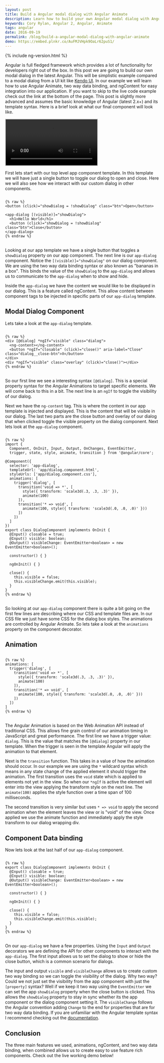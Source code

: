 ```yaml
---
layout: post
title: Build a Angular modal dialog with Angular Animate
description: Learn how to build your own Angular modal dialog with Angular Animate
keywords: Cory Rylan, Angular 2, Angular, Animate
tags: angular
date: 2016-09-19
permalink: /blog/build-a-angular-modal-dialog-with-angular-animate
demo: https://embed.plnkr.co/AuFMJVHpk9OaLr62puS1/
---
```


{% include ng-version.html %}

Angular is full fledged framework which provides a lot of functionality for developers right out of the box.
In this post we are going to build our own modal dialog in the latest Angular. This will be simplistic example compared to 
a modal dialog from a UI kit like [Kendo UI](http://www.telerik.com/kendo-angular-ui/). In our example 
we will learn how to use Angular Animate, two way data binding, and ngContent for easy integration into our application.
If you want to skip to the live code example check out the link at the bottom of the page. This post is slightly 
more advanced and assumes the basic knowledge of Angular (latest 2.x+) and its template syntax.
Here is a brief look at what our final component will look like.

<video src="/assets/video/posts/2016-15-09-build-a-angular-modal-dialog-with-angular-animate/angular-modal-dialog.mp4" autoplay loop controls bp-layout="float-center 5--max" style="border: 2px solid #ccc;"></video>

First lets start with our top level app component template. In this template we will have just a single button
to toggle our dialog to open and close. Here we will also see how we interact with our custom dialog in other components.

<pre class="language-html">
<code>
{% raw %}
&lt;button (click)=&quot;showDialog = !showDialog&quot; class=&quot;btn&quot;&gt;Open&lt;/button&gt;

&lt;app-dialog [(visible)]=&quot;showDialog&quot;&gt;
  &lt;h1&gt;Hello World&lt;/h1&gt;
  &lt;button (click)=&quot;showDialog = !showDialog&quot; class=&quot;btn&quot;&gt;Close&lt;/button&gt;
&lt;/app-dialog&gt;
{% endraw %}
</code>
</pre>

Looking at our app template we have a single button that toggles a `showDialog` property on our app component.
The next line is our `app-dialog` component. Notice the `[(visible)]="showDialog"` on our dialog component.
We are using the two way data binding syntax or also known as "bananas in a box". This binds the value of the `showDialog`
to the `app-dialog` and allows us to communicate to the `app-dialog` when to show and hide. 


Inside the `app-dialog` we have the content we would like to be displayed in our dialog. This is a feature called
ngContent. This allow content between component tags to be injected in specific parts of our `app-dialog` template.

## Modal Dialog Component

Lets take a look at the `app-dialog` template.

<pre class="language-html">
<code>
{% raw %}
&lt;div [@dialog] *ngIf=&quot;visible&quot; class=&quot;dialog&quot;&gt;
  &lt;ng-content&gt;&lt;/ng-content&gt;
  &lt;button *ngIf=&quot;closable&quot; (click)=&quot;close()&quot; aria-label=&quot;Close&quot; class=&quot;dialog__close-btn&quot;&gt;X&lt;/button&gt;
&lt;/div&gt;
&lt;div *ngIf=&quot;visible&quot; class=&quot;overlay&quot; (click)=&quot;close()&quot;&gt;&lt;/div&gt;
{% endraw %}
</code>
</pre>

So our first line we see a interesting syntax `[@dialog]`. This is a special property syntax for the Angular Animations
to target specific elements. We will come back to this in a bit. The next line is an `ngIf` to toggle the 
visibility of our dialog.

Next we have the `ng-content` tag. This is where the content in our app template is injected and displayed. This
is the content that will be visible in our dialog. The last two parts are the close button and overlay of our dialog
that when clicked toggle the visible property on the dialog component. Next lets look at the `app-dialog` component.

<pre class="language-javascript">
<code>
{% raw %}
import { 
  Component, OnInit, Input, Output, OnChanges, EventEmitter, 
  trigger, state, style, animate, transition } from &#39;@angular/core&#39;;

@Component({
  selector: &#39;app-dialog&#39;,
  templateUrl: &#39;app/dialog.component.html&#39;,
  styleUrls: [&#39;app/dialog.component.css&#39;],
  animations: [
    trigger(&#39;dialog&#39;, [
      transition(&#39;void =&gt; *&#39;, [
        style({ transform: &#39;scale3d(.3, .3, .3)&#39; }),
        animate(100)
      ]),
      transition(&#39;* =&gt; void&#39;, [
        animate(100, style({ transform: &#39;scale3d(.0, .0, .0)&#39; }))
      ])
    ])
  ]
})
export class DialogComponent implements OnInit {
  @Input() closable = true;
  @Input() visible: boolean;
  @Output() visibleChange: EventEmitter&lt;boolean&gt; = new EventEmitter&lt;boolean&gt;();

  constructor() { }

  ngOnInit() { }

  close() {
    this.visible = false;
    this.visibleChange.emit(this.visible);
  }
}
{% endraw %}
</code>
</pre>

So looking at our `app-dialog` component there is quite a bit going on the first few lines
are describing where our CSS and template files are. In our CSS file we just have some CSS
for the dialog box styles. The animations are controlled by Angular Animate. So lets take a look
at the `animations` property on the component decorator.

## Animation

<pre>
<code class="language-javascript">
{% raw %}
animations: [
  trigger(&#39;dialog&#39;, [
    transition(&#39;void =&gt; *&#39;, [
      style({ transform: &#39;scale3d(.3, .3, .3)&#39; }),
      animate(100)
    ]),
    transition(&#39;* =&gt; void&#39;, [
      animate(100, style({ transform: &#39;scale3d(.0, .0, .0)&#39; }))
    ])
  ])
]
{% endraw %}
</code>
</pre>

The Angular Animation is based on the Web Animation API instead of traditional CSS. This allows 
fine grain control of our animation timing in JavaScript and great performance. The first line we have
a trigger value: `dialog`. This is the value that matches the `[@dialog]` property in our template.
When the trigger is seen in the template Angular will apply the animation to that element.

Next is the `transition` function. This takes in a value of how the animation should occur. In our example
we are using the `*` wildcard syntax which means in any state change of the applied element it should
trigger the animation. The first transition uses the `void` state which is applied to elements not yet in
the view. So when our `*ngIf` is active the element will enter into the view applying the transform
style on the next line. The `animate(100)` applies the style function over a time span of 100 milliseconds.

The second transition is very similar but uses `* => void` to apply the second animation when the element
leaves the view or is "void" of the view. Once applied we use the animate function and immediately apply the style transform to 
our dialog wrapping div.

## Component Data binding

Now lets look at the last half of our `app-dialog` component.

<pre class="language-javascript">
<code>
{% raw %}
export class DialogComponent implements OnInit {
  @Input() closable = true;
  @Input() visible: boolean;
  @Output() visibleChange: EventEmitter&lt;boolean&gt; = new EventEmitter&lt;boolean&gt;();

  constructor() { }

  ngOnInit() { }

  close() {
    this.visible = false;
    this.visibleChange.emit(this.visible);
  }
}
{% endraw %}
</code>
</pre>

On our `app-dialog` we have a few properties. Using the `Input` and `Output` decorators we are 
defining the API for other components to interact with the `app-dialog`. The first input allows 
us to set the dialog to show or hide the close button, which is a common scenario for dialogs.

The input and output `visible` and `visibleChange` allows us to create custom two way binding
so we can toggle the visibility of the dialog. Why two way? Could we not just set the visibility from the 
app component with just the `[property]` syntax? Well if we keep it two way using the `EventEmitter` 
we can set the app `showDialog` property when the close button is clicked. This allows 
the `showDialog` property to stay in sync whether its the app component or the dialog component setting it. 
The `visibleChange` follows the Angular convention adding `Change` to the end for properties that are for 
two way data binding. If you are unfamiliar with the Angular template syntax
I recommend checking out the [documentation](https://angular.io).

## Conclusion

The three main features we used, animations, ngContent, and two way data binding, when combined allows us
to create easy to use feature rich components. Check out the live working demo below!